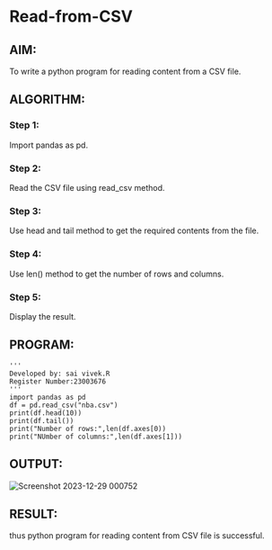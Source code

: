 # Read-from-CSV

## AIM:
To write a python program for reading content from a CSV file.

## ALGORITHM:
### Step 1:
Import pandas as pd.

### Step 2:
Read the CSV file using read_csv method.

### Step 3:
Use head and tail method to get the required contents from the file.

### Step 4:
Use len() method to get the number of rows and columns.

### Step 5:
Display the result.


## PROGRAM:
```
'''
Developed by: sai vivek.R
Register Number:23003676
'''
import pandas as pd
df = pd.read_csv("nba.csv")
print(df.head(10))
print(df.tail())
print("Number of rows:",len(df.axes[0))
print("NUmber of columns:",len(df.axes[1]))
```
## OUTPUT:

![Screenshot 2023-12-29 000752](https://github.com/RAGALASAIVIVEK/Read-from-CSV/assets/144979718/59a35572-2fee-4ff4-a171-49bded631bf5)


## RESULT:
thus python program for reading content from CSV file is successful.

